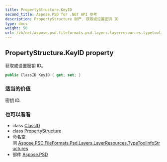 ```yaml
---
title: PropertyStructure.KeyID
second_title: Aspose.PSD for .NET API 参考
description: PropertyStructure 财产. 获取或设置密钥 ID
type: docs
weight: 50
url: /zh/net/aspose.psd.fileformats.psd.layers.layerresources.typetoolinfostructures/propertystructure/keyid/
---
```

## PropertyStructure.KeyID property

获取或设置密钥 ID。

```csharp
public ClassID KeyID { get; set; }
```

### 适当的价值

密钥 ID.

### 也可以看看

* class [ClassID](../../../aspose.psd.fileformats.psd.layers.layerresources/classid/)
* class [PropertyStructure](../)
* 命名空间 [Aspose.PSD.FileFormats.Psd.Layers.LayerResources.TypeToolInfoStructures](../../propertystructure/)
* 部件 [Aspose.PSD](../../../)


